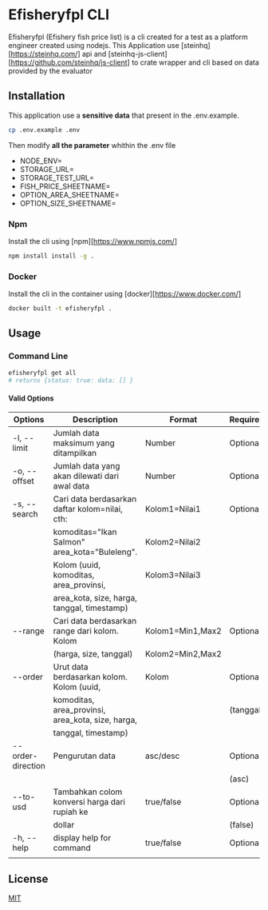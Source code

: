 # Efisheryfpl CLI

Efisheryfpl (Efishery fish price list) is a cli created for a test as a platform engineer created using nodejs. This Application use [steinhq][https://steinhq.com/] api and [steinhq-js-client][https://github.com/steinhq/js-client] to crate wrapper and cli based on data provided by the evaluator

## Installation

This application use a **sensitive data** that present in the .env.example.

```bash
cp .env.example .env
```

Then modify **all the parameter** whithin the .env file

- NODE_ENV=
- STORAGE_URL=
- STORAGE_TEST_URL=
- FISH_PRICE_SHEETNAME=
- OPTION_AREA_SHEETNAME=
- OPTION_SIZE_SHEETNAME=

### Npm

Install the cli using [npm][https://www.npmjs.com/]

```bash
npm install install -g .
```

### Docker

Install the cli in the container using [docker][https://www.docker.com/]

```bash
docker built -t efisheryfpl .
```

## Usage

### Command Line

```bash
efisheryfpl get all
# returns {status: true: data: [] }
```

#### Valid Options

| Options           | Description                                       | Format           | Requirement |
| ----------------- | ------------------------------------------------- | ---------------- | ----------- |
| -l, --limit       | Jumlah data maksimum yang ditampilkan             | Number           | Optional    |
| -o, --offset      | Jumlah data yang akan dilewati dari awal data     | Number           | Optional    |
| -s, --search      | Cari data berdasarkan daftar kolom=nilai, cth:    | Kolom1=Nilai1    | Optional    |
|                   | komoditas="Ikan Salmon" area_kota="Buleleng".     | Kolom2=Nilai2    |             |
|                   | Kolom (uuid, komoditas, area_provinsi,            | Kolom3=Nilai3    |             |
|                   | area_kota, size, harga, tanggal, timestamp)       |                  |             |
| --range           | Cari data berdasarkan range dari kolom. Kolom     | Kolom1=Min1,Max2 | Optional    |
|                   | (harga, size, tanggal)                            | Kolom2=Min2,Max2 |             |
| --order           | Urut data berdasarkan kolom. Kolom (uuid,         | Kolom            | Optional    |
|                   | komoditas, area_provinsi, area_kota, size, harga, |                  | (tanggal)   |
|                   | tanggal, timestamp)                               |                  |             |
| --order-direction | Pengurutan data                                   | asc/desc         | Optional    |
|                   |                                                   |                  | (asc)       |
| --to-usd          | Tambahkan colom konversi harga dari rupiah ke     | true/false       | Optional    |
|                   | dollar                                            |                  | (false)     |
| -h, --help        | display help for command                          | true/false       | Optional    |
|                   |                                                   |                  |             |

## License

[MIT](https://choosealicense.com/licenses/mit/)
